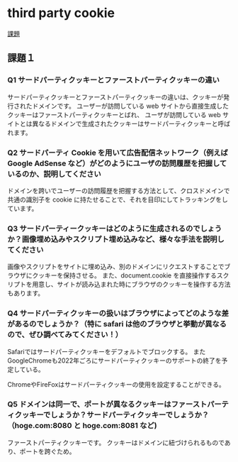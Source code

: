# third party cookie

[課題](https://airtable.com/tblg8ePOEQRDtIGiY/viwV3pAlEvPOOgmHF/recJB261NrtasNTSl?blocks=hide)

## 課題１

### Q1 サードパーティクッキーとファーストパーティクッキーの違い

サードパーティクッキーとファーストパーティクッキーの違いは、クッキーが発行されたドメインです。
ユーザーが訪問している web サイトから直接生成したクッキーはファーストパーティクッキーとばれ、
ユーザが訪問している web サイトとは異なるドメインで生成されたクッキーはサードパーティクッキーと呼ばれます。

### Q2 サードパーティ Cookie を用いて広告配信ネットワーク（例えば Google AdSense など）がどのようにユーザの訪問履歴を把握しているのか、説明してください

ドメインを跨いでユーザーの訪問履歴を把握する方法として、クロスドメインで共通の識別子を cookie に持たせることで、それを目印にしてトラッキングをしています。

### Q3 サードパーティークッキーはどのように生成されるのでしょうか？画像埋め込みやスクリプト埋め込みなど、様々な手法を説明してください

画像やスクリプトをサイトに埋め込み、別のドメインにリクエストすることでブラウザにクッキーを保持させる。
また、document.cookie を直接操作するスクリプトを用意し、サイトが読み込まれた時にブラウザのクッキーを操作する方法もあります。

### Q4 サードパーティクッキーの扱いはブラウザによってどのような差があるのでしょうか？（特に safari は他のブラウザと挙動が異なるので、ぜひ調べてみてください！）

Safariではサードパーティクッキーをデフォルトでブロックする。
またGoogleChromeも2022年ごろにサードパーティクッキーのサポートの終了を予定している。

ChromeやFireFoxはサードパーティクッキーの使用を設定することができる。

### Q5 ドメインは同一で、ポートが異なるクッキーはファーストパーティクッキーでしょうか？サードパーティクッキーでしょうか？（hoge.com:8080 と hoge.com:8081 など)

ファーストパーティクッキーです。
クッキーはドメインに紐づけられるものであり、ポートを跨ぐため。
